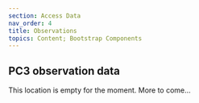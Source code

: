 ```yaml
---
section: Access Data
nav_order: 4
title: Observations
topics: Content; Bootstrap Components
---
```


## PC3 observation data

This location is empty for the moment. More to come...
